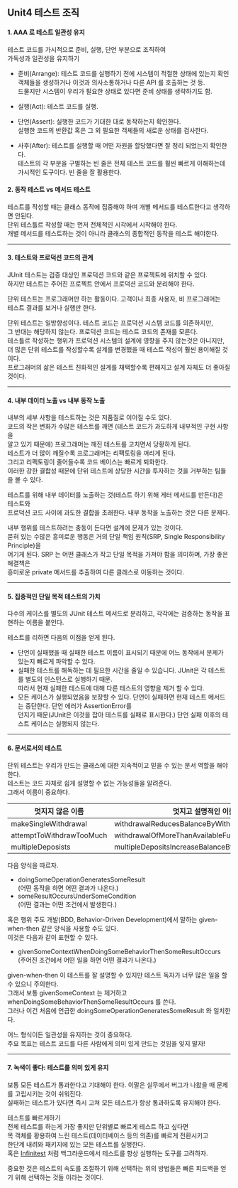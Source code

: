 ## Unit4 테스트 조직
#### 1. AAA 로 테스트 일관성 유지
테스트 코드를 가시적으로 준비, 실행, 단언 부분으로 조직하여  
가독성과 일관성을 유지하기

- 준비(Arrange): 테스트 코드를 실행하기 전에 시스템이 적절한 상태에 있는지 확인  
  객체들을 생성하거나 이것과 의사소통하거나 다른 API 를 호출하는 것 등.  
  드물지만 시스템이 우리가 필요한 상태로 있다면 준비 상태를 생략하기도 함.
- 실행(Act): 테스트 코드를 실행.
- 단언(Assert): 실행한 코드가 기대한 대로 동작하는지 확인한다.  
  실행한 코드의 반환값 혹은 그 외 필요한 객체들의 새로운 상태를 검사한다.
  
- 사후(After): 테스트를 실행할 때 어떤 자원을 할당했다면 잘 정리 되었는지 확인한다.  
  테스트의 각 부분을 구별하는 빈 줄은 전체 테스트 코드를 훨씬 빠르게 이해하는데  
  가시적인 도구이다. 빈 줄을 잘 활용한다.
  
#### 2. 동작 테스트 vs 메서드 테스트
테스트를 작성할 때는 클래스 동작에 집중해야 하며 개별 메서드를 테스트한다고 생각하면 안된다.  
단위 테스틀르 작성할 때는 먼저 전체적인 시각에서 시작해야 한다.  
개별 메서드를 테스트하는 것이 아니라 클래스의 종합적인 동작을 테스트 해야한다.  
  
---------------------
#### 3. 테스트와 프로덕션 코드의 관계
JUnit 테스트는 검증 대상인 프로덕션 코드와 같은 프로젝트에 위치할 수 있다.  
하지만 테스트는 주어진 프로젝트 안에서 프로덕션 코드와 분리해야 한다.  
  
단위 테스트는 프로그래머만 하는 활동이다. 고객이나 최종 사용자, 비 프로그래머는  
테스트 결과를 보거나 실행만 한다.  
  
단위 테스트는 일방향성이다. 테스트 코드는 프로덕션 시스템 코드를 의존하지만,  
그 반대는 해당하지 않는다.  프로덕션 코드는 테스트 코드의 존재를 모른다.  
테스틀르 작성하는 행위가 프로덕션 시스템의 설계에 영향을 주지 않는것은 아니지만,  
더 많은 단위 테스트를 작성할수록 설계를 변경했을 때 테스트 작성이 훨씬 용이해질 것이다.  
프로그래머의 삶은 테스트 친화적인 설계를 채택할수록 편해지고 설계 자체도 더 좋아질 것이다.  

--------------------------
#### 4. 내부 데이터 노출 vs 내부 동작 노출

내부의 세부 사항을 테스트하는 것은 저품질로 이어질 수도 있다.  
코드의 작은 변화가 수많은 테스트를 깨면 (테스트 코드가 과도하게 내부적인 구현 사항을  
알고 있기 때문에) 프로그래머는 깨진 테스트를 고치면서 당황하게 된다.  
테스트가 더 많이 깨질수록 프로그래머는 리팩토링을 꺼리게 된다.  
그리고 리팩토링이 줄어들수록 코드 베이스는 빠르게 퇴화한다.  
이러한 강한 결합성 때문에 단위 테스트에 상당한 시간을 투자하는 것을 거부하는 팀들을 볼 수 있다.  
  
테스트를 위해 내부 데이터를 노출하는 것(테스트 하기 위해 게터 메서드를 만든다)은 테스트와  
프로덕션 코드 사이에 과도한 결합을 초래한다. 내부 동작을 노출하는 것은 다른 문제다.  
  
내부 행위를 테스트하려는 충동이 든다면 설계에 문제가 있는 것이다.  
묻혀 있는 수많은 흥미로운 행동은 거의 단일 책임 원칙(SRP, Single Responsibility Principle)을  
어기게 된다. SRP 는 어떤 클래스가 작고 단일 목적을 가져야 함을 의미하며, 가장 좋은 해결책은  
흥미로운 private 메서드를 추출하여 다른 클래스로 이동하는 것이다.  

---------------------------
#### 5. 집중적인 단일 목적 테스트의 가치  
다수의 케이스를 별도의 JUnit 테스트 메서드로 분리하고, 각각에는 검증하는 동작을 표현하는 이름을 붙인다.  
  
테스트를 리하면 다음의 이점을 얻게 된다.
- 단언이 실패했을 때 실패한 테스트 이름이 표시되기 때문에 어느 동작에서 문제가 있는지 빠르게 파악할 수 있다.
- 실패한 테스트를 해독하는 데 필요한 시간을 줄일 수 있습니다. JUnit은 각 테스트를 별도의 인스턴스로 실행하기 때문.  
  따라서 현재 실패한 테스트에 대해 다른 테스트의 영향을 제거 할 수 있다.
- 모든 케이스가 실행되었음을 보장할 수 있다. 단언이 실패하면 현재 테스트 메서드는 중단한다. 단언 에러가 AssertionError를  
  던지기 때문(JUnit은 이것을 잡아 테스트를 실패로 표시한다.) 단언 실패 이후의 테스트 케이스는 실행되지 않는다.
    
------------------------------------
#### 6. 문서로서의 테스트
단위 테스트는 우리가 만드는 클래스에 대한 지속적이고 믿을 수 있는 문서 역할을 해야한다.  
테스트는 코드 자체로 쉽게 설명할 수 없는 가능성들을 알려준다.  
그래서 이름이 중요하다.
  
| 멋지지 않은 이름         | 멋지고 설명적인 이름                             |
| ------------------------ | ------------------------------------------------ |
| makeSingleWithdrawal     | withdrawalReducesBalanceByWithdrawnAmount        |
| attemptToWithdrawTooMuch | withdrawalOfMoreThanAvailableFundsGeneratesError |
| multipleDeposists        | multipleDepositsIncreaseBalanceBySumOfDeposits   |
   
 다음 양식을 따르자.  
 - doingSomeOperationGeneratesSomeResult  
   (어떤 동작을 하면 어떤 결과가 나온다.)
 - someResultOccursUnderSomeCondition  
   (어떤 결과는 어떤 조건에서 발생한다.)
   
  
혹은 행위 주도 개발(BDD, Behavior-Driven Development)에서 말하는 given-when-then 같은 양식을 사용할 수도 있다.  
이것은 다음과 같이 표현할 수 있다.  

 - givenSomeContextWhenDoingSomeBehaviorThenSomeResultOccurs  
   (주어진 조건에서 어떤 일을 하면 어떤 결과가 나온다.)  
  
given-when-then 이 테스트를 잘 설명할 수 있지만 테스트 독자가 너무 많은 일을 할 수 있으니 주의한다.  
그래서 보통 givenSomeContext 는 제거하고 whenDoingSomeBehaviorThenSomeResultOccurs 를 쓴다.  
그러나 이건 처음에 언급한 doingSomeOperationGeneratesSomeResult 와 일치한다.  
  
어느 형식이든 일관성을 유지하는 것이 중요하다.  
주요 목표는 테스트 코드를 다른 사람에게 의미 있게 만드는 것임을 잊지 말자!  

--------------
#### 7. 녹색이 좋다: 테스트를 의미 있게 유지
보통 모든 테스트가 통과한다고 기대해야 한다. 이말은 실무에서 버그가 나왔을 때 문제를 고립시키는 것이 쉬워진다.  
실패하는 테스트가 있다면 즉시 고쳐 모든 테스트가 항상 통과하도록 유지해야 한다. 

테스트를 빠르게하기  
전체 테스트를 하는게 가장 좋지만 단위별로 빠르게 테스트 하고 싶다면  
목 객체를 황용하여 느린 테스트(데이터베이스 등의 의존)를 빠르게 전환시키고  
한단계 내려와 패키지에 있는 모든 테스트를 실행한다.  
혹은 [Infinitest](https://infinitest.github.io) 처럼 백그라운드에서 테스트를 항상 실행하는 도구를 고려하자.  
  
중요한 것은 테스트의 속도를 조절하기 위해 선택하는 위의 방법들은 빠른 피드백을 얻기 위해 선택하는 것들 이라는 것이다.

